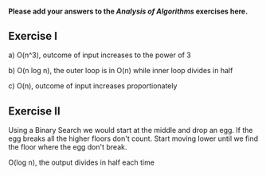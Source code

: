 #### Please add your answers to the ***Analysis of  Algorithms*** exercises here.

## Exercise I

a)  O(n^3), outcome of input increases to the power of 3 


b)  O(n log n), the outer loop is in O(n) while inner loop divides in half


c)  O(n), outcome of input increases proportionately

## Exercise II

Using a Binary Search we would start at the middle and drop an egg. 
If the egg breaks all the higher floors don't count.
Start moving lower until we find the floor where the egg don't break.

O(log n), the output divides in half each time
